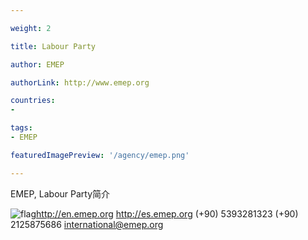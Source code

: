```yaml
---

weight: 2

title: Labour Party

author: EMEP

authorLink: http://www.emep.org 

countries: 
- 

tags: 
- EMEP

featuredImagePreview: '/agency/emep.png'

---
```


EMEP, Labour Party简介 

<!--more-->

![flag](/agency/emep.png)http://en.emep.org http://es.emep.org (+90) 5393281323 (+90) 2125875686 international@emep.org